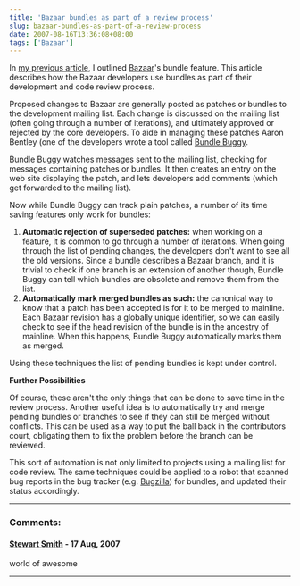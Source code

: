```yaml
---
title: 'Bazaar bundles as part of a review process'
slug: bazaar-bundles-as-part-of-a-review-process
date: 2007-08-16T13:36:08+08:00
tags: ['Bazaar']
---
```


In [my previous
article](bazaar-bundles.md "Bazaar Bundles"),
I outlined [Bazaar](http://bazaar-vcs.org/)\'s bundle feature. This
article describes how the Bazaar developers use bundles as part of their
development and code review process.

Proposed changes to Bazaar are generally posted as patches or bundles to
the development mailing list. Each change is discussed on the mailing
list (often going through a number of iterations), and ultimately
approved or rejected by the core developers. To aide in managing these
patches Aaron Bentley (one of the developers wrote a tool called [Bundle
Buggy](http://bundlebuggy.aaronbentley.com/).

Bundle Buggy watches messages sent to the mailing list, checking for
messages containing patches or bundles. It then creates an entry on the
web site displaying the patch, and lets developers add comments (which
get forwarded to the mailing list).

Now while Bundle Buggy can track plain patches, a number of its time
saving features only work for bundles:

1.  **Automatic rejection of superseded patches:** when working on a
    feature, it is common to go through a number of iterations. When
    going through the list of pending changes, the developers don\'t
    want to see all the old versions. Since a bundle describes a Bazaar
    branch, and it is trivial to check if one branch is an extension of
    another though, Bundle Buggy can tell which bundles are obsolete and
    remove them from the list.
2.  **Automatically mark merged bundles as such:** the canonical way to
    know that a patch has been accepted is for it to be merged to
    mainline. Each Bazaar revision has a globally unique identifier, so
    we can easily check to see if the head revision of the bundle is in
    the ancestry of mainline. When this happens, Bundle Buggy
    automatically marks them as merged.

Using these techniques the list of pending bundles is kept under
control.

**Further Possibilities**

Of course, these aren\'t the only things that can be done to save time
in the review process. Another useful idea is to automatically try and
merge pending bundles or branches to see if they can still be merged
without conflicts. This can be used as a way to put the ball back in the
contributors court, obligating them to fix the problem before the branch
can be reviewed.

This sort of automation is not only limited to projects using a mailing
list for code review. The same techniques could be applied to a robot
that scanned bug reports in the bug tracker (e.g.
[Bugzilla](http://bugzilla.gnome.org/)) for bundles, and updated their
status accordingly.

---
### Comments:
#### [Stewart Smith](http://www.flamingspork.com) - <time datetime="2007-08-17 07:44:59">17 Aug, 2007</time>

world of awesome

---
